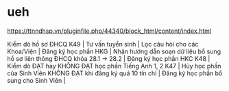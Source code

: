 # ueh
https://ttnndhsp.vn/pluginfile.php/44340/block_html/content/index.html

Kiểm dò hồ sơ ĐHCQ K49 | 
Tư vấn tuyển sinh | 
Lọc câu hỏi cho các Khoa/Viện | 
Đăng ký học phần HKG | 
Nhận hướng dẫn soạn dữ liệu bổ sung hồ sơ liên thông ĐHCQ khóa 28.1 -> 28.2 | 
Đăng ký học phần HKC K48 | 
Kiểm dò ĐẠT hay KHÔNG ĐẠT học phần Tiếng Anh 1, 2 K47 |
Hủy học phần của Sinh Viên KHÔNG ĐẠT khi đăng ký quá 10 tín chỉ | 
Đăng ký học phần bổ sung cho Sinh Viên | 
